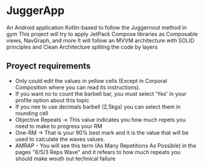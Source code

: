 # JuggerApp
An Android application Kotlin-based to follow the Juggernout method in gym
This project will try to apply JetPack Compose libraries as Composable views, NavGraph, and more
It will follow an MVVM architecture with SOLID principles and Clean Architecture spliting the code by layers

## Proyect requirements
- Only could edit the values in yellow cells (Except in Corporal Composition where you can read its instructions).			
- If you want no to count the barbell bar, you must select 'Yes' in your profile option about this topic						
- If you nee to use decimals barbell (2,5kgs) you can select them in rounding cell					
- Objective Repeats -> This value indicates you how much repets you need to make to progress your RM				
- One-RM -> That is your 90% best mark and it is the value that will be used to calculate the waves values.
- AMRAP - You will see this term (As Many Repetitions As Possible) in the pages "8/5/3 Reps Wave" and it refears to how much repeats you should make wouth out technical failure
